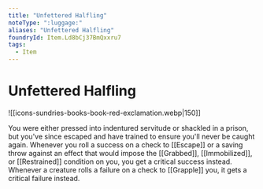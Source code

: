 ```yaml
---
title: "Unfettered Halfling"
noteType: ":luggage:"
aliases: "Unfettered Halfling"
foundryId: Item.Ld8bCj37BmQxxru7
tags:
  - Item
---
```


# Unfettered Halfling
![[icons-sundries-books-book-red-exclamation.webp|150]]

You were either pressed into indentured servitude or shackled in a prison, but you've since escaped and have trained to ensure you'll never be caught again. Whenever you roll a success on a check to [[Escape]] or a saving throw against an effect that would impose the [[Grabbed]], [[Immobilized]], or [[Restrained]] condition on you, you get a critical success instead. Whenever a creature rolls a failure on a check to [[Grapple]] you, it gets a critical failure instead.
